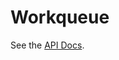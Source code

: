 Workqueue
=========

See the [API Docs].

[API Docs]: https://godoc.org/github.com/NfNitLoop/workqueue
